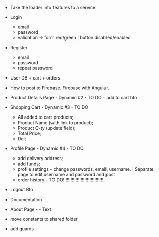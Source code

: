 - Take the loader into features to a service.

- Login
  - email
  - password
  - validation -> form red/green | button disabled/enabled

- Register
  - email
  - password
  - repeat password

- User DB + cart + orders

- How to post to Firebase. Firebase with Angular.

- Product Details Page - Dynamic #2 - TO DO - add to cart btn

- Shopping Cart - Dynamic #3 - TO DO
  - All added to cart products;
  - Product Name (with link to product);
  - Product Q-ty (update field);
  - Total Price;
  - Del;

- Profile Page - Dynamic #4 - TO DO
  - add delivery address;
  - add funds;
  - profile settings - change passwords, email, username. | Separate page to edit username and password and post
  - order history - TO DO!!!!!!!!!!!!!!!!!!!!!!!!!!!!!!!!

- Logout Btn

- Documentation

- About Page - - Text

- move constants to shared folder

- add guards